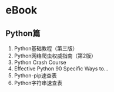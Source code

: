# eBook
## Python篇
1. Python基础教程（第三版）
2. Python网络爬虫权威指南（第2版）
3. Python Crash Course
4. Effective Python 90 Specific Ways to...
5. Python-pip速查表
6. Python字符串速查表

